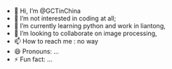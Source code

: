 - 👋 Hi, I’m @GCTinChina
- 👀 I’m not interested in coding at all;
- 🌱 I’m currently learning python and work in liantong,
- 💞️ I’m looking to collaborate on image processing,
- 📫 How to reach me : no way 
- 😄 Pronouns: ...
- ⚡ Fun fact: ...

<!---
GCTinChina/GCTinChina is a ✨ special ✨ repository because its `README.md` (this file) appears on your GitHub profile.
You can click the Preview link to take a look at your changes.
--->
